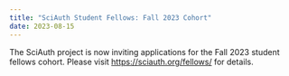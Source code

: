 ```yaml
---
title: "SciAuth Student Fellows: Fall 2023 Cohort"
date: 2023-08-15
---
```


The SciAuth project is now inviting applications for the Fall 2023 student fellows cohort. Please visit <https://sciauth.org/fellows/> for details.
